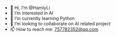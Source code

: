 - 👋 Hi, I’m @HamlyLi
- 👀 I’m interested in AI
- 🌱 I’m currently learning Python
- 💞️ I’m looking to collaborate on AI related project
- 📫 How to reach me: 757782352@qq.com

<!---
HamlyLi/HamlyLi is a ✨ special ✨ repository because its `README.md` (this file) appears on your GitHub profile.
You can click the Preview link to take a look at your changes.
--->
